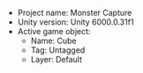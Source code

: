 <!-- UNITY CODE ASSIST INSTRUCTIONS START -->
- Project name: Monster Capture
- Unity version: Unity 6000.0.31f1
- Active game object:
  - Name: Cube
  - Tag: Untagged
  - Layer: Default
<!-- UNITY CODE ASSIST INSTRUCTIONS END -->